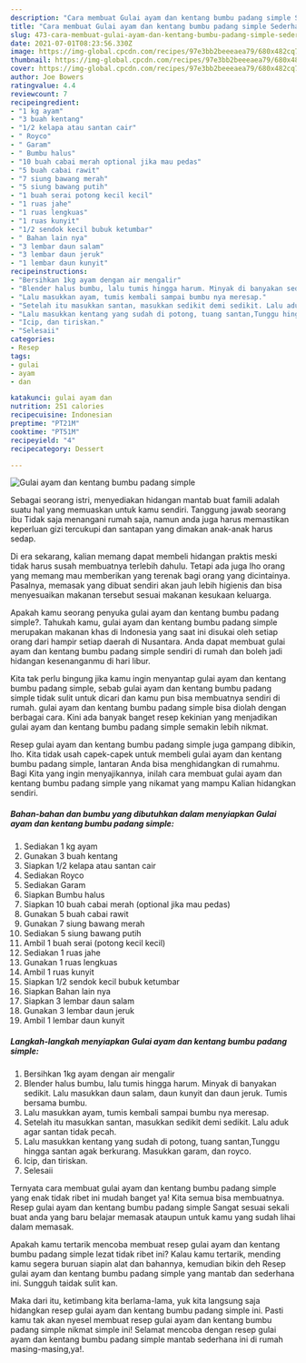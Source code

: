 ```yaml
---
description: "Cara membuat Gulai ayam dan kentang bumbu padang simple Sederhana Untuk Jualan"
title: "Cara membuat Gulai ayam dan kentang bumbu padang simple Sederhana Untuk Jualan"
slug: 473-cara-membuat-gulai-ayam-dan-kentang-bumbu-padang-simple-sederhana-untuk-jualan
date: 2021-07-01T08:23:56.330Z
image: https://img-global.cpcdn.com/recipes/97e3bb2beeeaea79/680x482cq70/gulai-ayam-dan-kentang-bumbu-padang-simple-foto-resep-utama.jpg
thumbnail: https://img-global.cpcdn.com/recipes/97e3bb2beeeaea79/680x482cq70/gulai-ayam-dan-kentang-bumbu-padang-simple-foto-resep-utama.jpg
cover: https://img-global.cpcdn.com/recipes/97e3bb2beeeaea79/680x482cq70/gulai-ayam-dan-kentang-bumbu-padang-simple-foto-resep-utama.jpg
author: Joe Bowers
ratingvalue: 4.4
reviewcount: 7
recipeingredient:
- "1 kg ayam"
- "3 buah kentang"
- "1/2 kelapa atau santan cair"
- " Royco"
- " Garam"
- " Bumbu halus"
- "10 buah cabai merah optional jika mau pedas"
- "5 buah cabai rawit"
- "7 siung bawang merah"
- "5 siung bawang putih"
- "1 buah serai potong kecil kecil"
- "1 ruas jahe"
- "1 ruas lengkuas"
- "1 ruas kunyit"
- "1/2 sendok kecil bubuk ketumbar"
- " Bahan lain nya"
- "3 lembar daun salam"
- "3 lembar daun jeruk"
- "1 lembar daun kunyit"
recipeinstructions:
- "Bersihkan 1kg ayam dengan air mengalir"
- "Blender halus bumbu, lalu tumis hingga harum. Minyak di banyakan sedikit. Lalu masukkan daun salam, daun kunyit dan daun jeruk. Tumis bersama bumbu."
- "Lalu masukkan ayam, tumis kembali sampai bumbu nya meresap."
- "Setelah itu masukkan santan, masukkan sedikit demi sedikit. Lalu aduk agar santan tidak pecah."
- "Lalu masukkan kentang yang sudah di potong, tuang santan,Tunggu hingga santan agak berkurang. Masukkan garam, dan royco."
- "Icip, dan tiriskan."
- "Selesaii"
categories:
- Resep
tags:
- gulai
- ayam
- dan

katakunci: gulai ayam dan 
nutrition: 251 calories
recipecuisine: Indonesian
preptime: "PT21M"
cooktime: "PT51M"
recipeyield: "4"
recipecategory: Dessert

---
```



![Gulai ayam dan kentang bumbu padang simple](https://img-global.cpcdn.com/recipes/97e3bb2beeeaea79/680x482cq70/gulai-ayam-dan-kentang-bumbu-padang-simple-foto-resep-utama.jpg)

Sebagai seorang istri, menyediakan hidangan mantab buat famili adalah suatu hal yang memuaskan untuk kamu sendiri. Tanggung jawab seorang ibu Tidak saja menangani rumah saja, namun anda juga harus memastikan keperluan gizi tercukupi dan santapan yang dimakan anak-anak harus sedap.

Di era  sekarang, kalian memang dapat membeli hidangan praktis meski tidak harus susah membuatnya terlebih dahulu. Tetapi ada juga lho orang yang memang mau memberikan yang terenak bagi orang yang dicintainya. Pasalnya, memasak yang dibuat sendiri akan jauh lebih higienis dan bisa menyesuaikan makanan tersebut sesuai makanan kesukaan keluarga. 



Apakah kamu seorang penyuka gulai ayam dan kentang bumbu padang simple?. Tahukah kamu, gulai ayam dan kentang bumbu padang simple merupakan makanan khas di Indonesia yang saat ini disukai oleh setiap orang dari hampir setiap daerah di Nusantara. Anda dapat membuat gulai ayam dan kentang bumbu padang simple sendiri di rumah dan boleh jadi hidangan kesenanganmu di hari libur.

Kita tak perlu bingung jika kamu ingin menyantap gulai ayam dan kentang bumbu padang simple, sebab gulai ayam dan kentang bumbu padang simple tidak sulit untuk dicari dan kamu pun bisa membuatnya sendiri di rumah. gulai ayam dan kentang bumbu padang simple bisa diolah dengan berbagai cara. Kini ada banyak banget resep kekinian yang menjadikan gulai ayam dan kentang bumbu padang simple semakin lebih nikmat.

Resep gulai ayam dan kentang bumbu padang simple juga gampang dibikin, lho. Kita tidak usah capek-capek untuk membeli gulai ayam dan kentang bumbu padang simple, lantaran Anda bisa menghidangkan di rumahmu. Bagi Kita yang ingin menyajikannya, inilah cara membuat gulai ayam dan kentang bumbu padang simple yang nikamat yang mampu Kalian hidangkan sendiri.

<!--inarticleads1-->

##### Bahan-bahan dan bumbu yang dibutuhkan dalam menyiapkan Gulai ayam dan kentang bumbu padang simple:

1. Sediakan 1 kg ayam
1. Gunakan 3 buah kentang
1. Siapkan 1/2 kelapa atau santan cair
1. Sediakan  Royco
1. Sediakan  Garam
1. Siapkan  Bumbu halus
1. Siapkan 10 buah cabai merah (optional jika mau pedas)
1. Gunakan 5 buah cabai rawit
1. Gunakan 7 siung bawang merah
1. Sediakan 5 siung bawang putih
1. Ambil 1 buah serai (potong kecil kecil)
1. Sediakan 1 ruas jahe
1. Gunakan 1 ruas lengkuas
1. Ambil 1 ruas kunyit
1. Siapkan 1/2 sendok kecil bubuk ketumbar
1. Siapkan  Bahan lain nya
1. Siapkan 3 lembar daun salam
1. Gunakan 3 lembar daun jeruk
1. Ambil 1 lembar daun kunyit




<!--inarticleads2-->

##### Langkah-langkah menyiapkan Gulai ayam dan kentang bumbu padang simple:

1. Bersihkan 1kg ayam dengan air mengalir
1. Blender halus bumbu, lalu tumis hingga harum. Minyak di banyakan sedikit. Lalu masukkan daun salam, daun kunyit dan daun jeruk. Tumis bersama bumbu.
1. Lalu masukkan ayam, tumis kembali sampai bumbu nya meresap.
1. Setelah itu masukkan santan, masukkan sedikit demi sedikit. Lalu aduk agar santan tidak pecah.
1. Lalu masukkan kentang yang sudah di potong, tuang santan,Tunggu hingga santan agak berkurang. Masukkan garam, dan royco.
1. Icip, dan tiriskan.
1. Selesaii




Ternyata cara membuat gulai ayam dan kentang bumbu padang simple yang enak tidak ribet ini mudah banget ya! Kita semua bisa membuatnya. Resep gulai ayam dan kentang bumbu padang simple Sangat sesuai sekali buat anda yang baru belajar memasak ataupun untuk kamu yang sudah lihai dalam memasak.

Apakah kamu tertarik mencoba membuat resep gulai ayam dan kentang bumbu padang simple lezat tidak ribet ini? Kalau kamu tertarik, mending kamu segera buruan siapin alat dan bahannya, kemudian bikin deh Resep gulai ayam dan kentang bumbu padang simple yang mantab dan sederhana ini. Sungguh taidak sulit kan. 

Maka dari itu, ketimbang kita berlama-lama, yuk kita langsung saja hidangkan resep gulai ayam dan kentang bumbu padang simple ini. Pasti kamu tak akan nyesel membuat resep gulai ayam dan kentang bumbu padang simple nikmat simple ini! Selamat mencoba dengan resep gulai ayam dan kentang bumbu padang simple mantab sederhana ini di rumah masing-masing,ya!.


